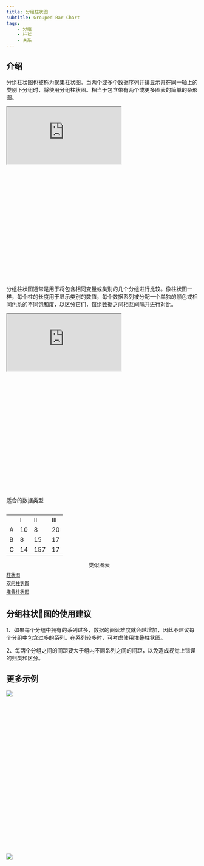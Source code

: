 ```yaml
---
title: 分组柱状图
subtitle: Grouped Bar Chart
tags:
	- 分组
	- 柱状
	- 关系
---
```


<h2 class="article-invisibleh2">介绍</h2>

分组柱状图也被称为聚集柱状图。当两个或多个数据序列并排显示并在同一轴上的类别下分组时，将使用分组柱状图。相当于包含带有两个或更多图表的简单的条形图。

<div class="article-look-outside">
	<div class="article-look-inside" style="padding-bottom:60%">
	    <iframe class="article-look-content"
	    src="https://gallery.echartsjs.com/view-lite.html?cid=xr13FAH54f&v=1">
	    </iframe>
	</div>
</div>

分组柱状图通常是用于将包含相同变量或类别的几个分组进行比较。像柱状图一样，每个柱的长度用于显示类别的数值，每个数据系列被分配一个单独的颜色或相同色系的不同饱和度，以区分它们，每组数据之间相互间隔并进行对比。

<div class="article-look-outside">
	<div class="article-look-inside" style="padding-bottom:65%">
	    <iframe class="article-look-content"
	    src="https://gallery.echartsjs.com/view-lite.html?cid=xry8WsXdOW&v=3">
	    </iframe>
	</div>
</div>

<div  class="datatype" style="overflow:hidden" width="180px">
<p style="font-size:14px;font-weight:500;margin: 0 0 13px 0;">适合的数据类型</p>
<table class="lefttable" style="width: 40%; float:left; margin-right:15px">
	<tr>
		<td> </td>
		<td>I</td>
        <td>II</td>
		 <td>III</td>
	</tr>
	<tr>
		<td>A</td>
		<td>10</td>
        <td>8</td>
		<td>20</td>
	</tr>
	<tr>
		<td>B</td>
		<td>8</td>
        <td>15</td>
		<td>17</td>
	</tr>
	<tr>
		<td>C</td>
		<td>14</td>
        <td>157</td>
		<td>17</td>
	</tr>
</table>

<div class="morechart" style="margin-top: 150px">
		<p style="font-size:14px;font-weight:500;margin: 0 0 8px 0">类似图表</p>
		<a href="/chartusage/bar/" style="display:block;margin: 5px 0;font-size:12px">柱状图</a>
		<a href="/chartusage/bi-directional-bar/" style="display:block;margin: 5px 0;font-size:12px">双向柱状图</a>
		<a href="/chartusage/stacked-bar/" style="display:block;margin: 5px 0;font-size:12px">堆叠柱状图</a>
		</div>


</div>

## 分组柱状图的使用建议

1、如果每个分组中拥有的系列过多，数据的阅读难度就会越增加，因此不建议每个分组中包含过多的系列。在系列较多时，可考虑使用堆叠柱状图。

2、每两个分组之间的间距要大于组内不同系列之间的间距，以免造成视觉上错误的归类和区分。

## 更多示例

<div class="more-charts-example">
	<div class="charts-example-one">
		<a href="https://gallery.echartsjs.com/view-lite.html?cid=multiple-y-axis">
			<div class="example-look-outside">
				<div class="article-look-inside" style="padding-bottom:81.90%">
				    <img class="article-look-content" src="./1group.png">
				</div>
			</div>
		</a>
	</div>
	<div class="charts-example-one">
		<a href="https://gallery.echartsjs.com/view-lite.html?cid=xBk7TY_hWx">
			<div class="example-look-outside">
				<div class="article-look-inside" style="padding-bottom:81.90%">
				    <img class="article-look-content" src="./2group.png">
				</div>
			</div>
		</a>
	</div>
</div>
